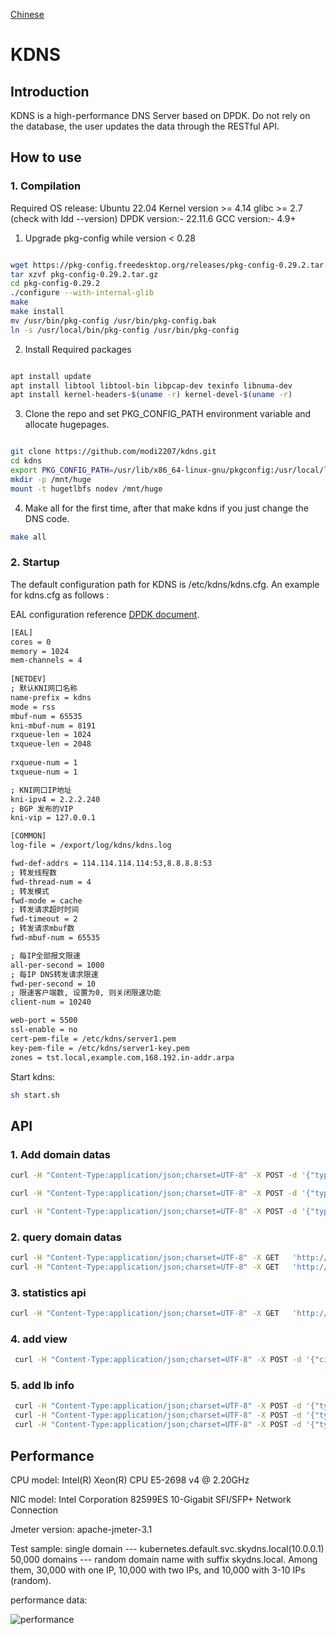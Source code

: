 [Chinese](README.zh_cn.md)

# KDNS

## Introduction

KDNS is a high-performance DNS Server based on DPDK. Do not rely on the database, the user updates the data through the RESTful API.


## How to use

### 1. Compilation

Required  OS release: Ubuntu 22.04
Kernel version >= 4.14
glibc >= 2.7  (check with ldd --version)
DPDK version:- 22.11.6
GCC version:- 4.9+

1) Upgrade pkg-config while version < 0.28

```bash

wget https://pkg-config.freedesktop.org/releases/pkg-config-0.29.2.tar.gz
tar xzvf pkg-config-0.29.2.tar.gz
cd pkg-config-0.29.2
./configure --with-internal-glib
make
make install
mv /usr/bin/pkg-config /usr/bin/pkg-config.bak
ln -s /usr/local/bin/pkg-config /usr/bin/pkg-config

```

2) Install Required packages


```bash

apt install update
apt install libtool libtool-bin libpcap-dev texinfo libnuma-dev
apt install kernel-headers-$(uname -r) kernel-devel-$(uname -r)

```

3) Clone the repo and set PKG_CONFIG_PATH environment variable and allocate hugepages.

```bash

git clone https://github.com/modi2207/kdns.git
cd kdns
export PKG_CONFIG_PATH=/usr/lib/x86_64-linux-gnu/pkgconfig:/usr/local/lib/x86_64-linux-gnu/pkgconfig:/usr/lib/pkgconfig
mkdir -p /mnt/huge
mount -t hugetlbfs nodev /mnt/huge

```

4) Make all for the first time, after that make kdns if you just change the DNS code.

```bash
make all
```

### 2. Startup

The default configuration path for KDNS is /etc/kdns/kdns.cfg. An example for kdns.cfg as follows :

EAL configuration reference [DPDK document](http://dpdk.org/doc/guides/testpmd_app_ug/run_app.html#eal-command-line-options).

```bash
[EAL]
cores = 0
memory = 1024
mem-channels = 4
 
[NETDEV]
; 默认KNI网口名称
name-prefix = kdns
mode = rss
mbuf-num = 65535
kni-mbuf-num = 8191
rxqueue-len = 1024
txqueue-len = 2048
    
rxqueue-num = 1
txqueue-num = 1

; KNI网口IP地址
kni-ipv4 = 2.2.2.240
; BGP 发布的VIP
kni-vip = 127.0.0.1

[COMMON]
log-file = /export/log/kdns/kdns.log

fwd-def-addrs = 114.114.114.114:53,8.8.8.8:53
; 转发线程数
fwd-thread-num = 4
; 转发模式
fwd-mode = cache
; 转发请求超时时间
fwd-timeout = 2
; 转发请求mbuf数
fwd-mbuf-num = 65535

; 每IP全部报文限速
all-per-second = 1000
; 每IP DNS转发请求限速
fwd-per-second = 10
; 限速客户端数, 设置为0, 则关闭限速功能
client-num = 10240

web-port = 5500
ssl-enable = no
cert-pem-file = /etc/kdns/server1.pem
key-pem-file = /etc/kdns/server1-key.pem
zones = tst.local,example.com,168.192.in-addr.arpa
```



Start kdns:

```bash
sh start.sh
```

## API 

### 1. Add domain datas

```bash
curl -H "Content-Type:application/json;charset=UTF-8" -X POST -d '{"type":"A","zoneName":"example.com","domainName":"chen.example.com","host":"192.168.2.2"}'  'http://127.0.0.1:5500/kdns/domain' 

curl -H "Content-Type:application/json;charset=UTF-8" -X POST -d '{"type":"CNAME","zoneName":"example.com","domainName":"chen.cname.example.com","host":"chen.example.com"}' 'http://127.0.0.1:5500/kdns/domain' 

curl -H "Content-Type:application/json;charset=UTF-8" -X POST -d '{"type":"SRV","zoneName":"example.com","domainName":"_srvtcp._tcp.example.com","host":"chen.example.com","priority":20,"weight":50,"port":8800}'  'http://127.0.0.1:5500/kdns/domain'
```

### 2. query domain datas

```bash
curl -H "Content-Type:application/json;charset=UTF-8" -X GET   'http://127.0.0.1:5500/kdns/perdomain/chen.example.com' 
curl -H "Content-Type:application/json;charset=UTF-8" -X GET   'http://127.0.0.1:5500/kdns/domain' 
```

### 3. statistics api

```bash
curl -H "Content-Type:application/json;charset=UTF-8" -X GET   'http://127.0.0.1:5500/kdns/statistics/get'
```

### 4. add view

```bash
 curl -H "Content-Type:application/json;charset=UTF-8" -X POST -d '{"cidrs":"192.168.0.0/24","viewName":"gz"}'  'http://127.0.0.1:5500/kdns/view' 
```

### 5. add lb info

```bash
 curl -H "Content-Type:application/json;charset=UTF-8" -X POST -d '{"type":"A","zoneName":"example.com","domainName":"chen.example.com","lbMode":1,"host":"1.1.1.1"}'  'http://127.0.0.1:5500/kdns/domain' 
 curl -H "Content-Type:application/json;charset=UTF-8" -X POST -d '{"type":"A","zoneName":"example.com","domainName":"chen.example.com","lbMode":1,"host":"2.2.2.2"}'  'http://127.0.0.1:5500/kdns/domain' 
 curl -H "Content-Type:application/json;charset=UTF-8" -X POST -d '{"type":"A","zoneName":"example.com","domainName":"chen.example.com","lbMode":1,"host":"3.3.3.3"}'  'http://127.0.0.1:5500/kdns/domain' 
```

## Performance

CPU model: Intel(R) Xeon(R) CPU E5-2698 v4 @ 2.20GHz

NIC model: Intel Corporation 82599ES 10-Gigabit SFI/SFP+ Network Connection

Jmeter version: apache-jmeter-3.1

Test sample:  single domain --- kubernetes.default.svc.skydns.local(10.0.0.1)
              50,000 domains --- random domain name with suffix skydns.local. Among them, 30,000  with one IP, 10,000 with two IPs, and 10,000 with 3-10 IPs (random).


performance data:

![performance](images/dns-performance.png "performance")
